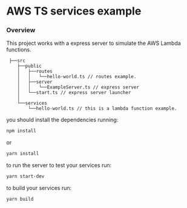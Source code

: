 # AWS TS services example

### Overview
This project works with a express server to simulate the AWS Lambda functions.

```
 ├──src
    ├──public
    │   ├──routes
    │   │   └──hello-world.ts // routes example.
    │   ├──server 
    │   │   └──ExampleServer.ts // express server
    │   └──start.ts // express server launcher
    │
    └──services
        └──hello-world.ts // this is a lambda function example.
```

you should install the dependencies running:
```bash
npm install
```
or
```bash
yarn install
```

to run the server to test your services run:

```bash
yarn start-dev
```

to build your services run: 
```bash
yarn build
```
